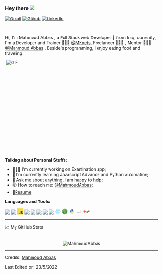 ### Hey there <img src="https://media.giphy.com/media/hvRJCLFzcasrR4ia7z/giphy.gif" width="25px">

[![Gmail](https://img.shields.io/badge/-Gmail-red?style=flat&logo=gmail&logoColor=white)](mahmoud.ud@gmail.com)
[![Github](https://img.shields.io/badge/-Github-000?style=flat&logo=Github&logoColor=white)](https://github.com/M98abas)
[![Linkedin](https://img.shields.io/badge/-LinkedIn-blue?style=flat&logo=Linkedin&logoColor=white)](https://www.linkedin.com/in/mahmoud-abbas-9039ba180)

<br />

Hi, I'm Mahmoud Abbas , a Full Stack web Developer 🚀 from Iraq, currently, I'm a Developer and Trainer 🙍🏽‍♂️ [@MKnets](http://mknets.com), Freelancer 👨🏽‍💻 , Mentor 👨🏽‍💼[@Mahmoud Abbas](https://github.com/M98abas) . Beside's programming, I enjoy eating food and traveling.

  <img align="right" alt="GIF" src="https://github.com/abhisheknaiidu/abhisheknaiidu/blob/master/code.gif?raw=true" width="500" height="320" />
  
**Talking about Personal Stuffs:**

- 👨🏽‍💻 I’m currently working on Examination app;
- 🌱 I’m currently learning Javascript Advance and Python automation;
- 💬 Ask me about anything, I am happy to help;
- 📫 How to reach me: [@MahmoudAbbas](https://github.com/M98abas);
- 📝[Resume](https://drive.google.com/file/d/1waqxsblyARZ_KtihhEDvYxceKf899DiQ/view)

**Languages and Tools:**

<code><img width="15%" src="https://www.vectorlogo.zone/logos/docker/docker-ar21.svg"></code>
<code><img width="15%" src="https://www.vectorlogo.zone/logos/typescriptlang/typescriptlang-ar21.svg"></code>
<code><img height="20" src="https://raw.githubusercontent.com/github/explore/80688e429a7d4ef2fca1e82350fe8e3517d3494d/topics/javascript/javascript.png"></code>
<code><img width="15%" src="https://www.vectorlogo.zone/logos/golang/golang-ar21.svg"></code>
<code><img width="15%" src="https://www.vectorlogo.zone/logos/postgresql/postgresql-ar21.svg"></code>
<code><img width="15%" src="https://www.vectorlogo.zone/logos/expressjs/expressjs-ar21.svg"></code>
<code><img width="15%" src="https://www.vectorlogo.zone/logos/djangoproject/djangoproject-ar21.svg"></code>
<code><img width="15%" src="https://www.vectorlogo.zone/logos/yarnpkg/yarnpkg-ar21.svg"></code>
<code><img height="20" src="https://raw.githubusercontent.com/github/explore/80688e429a7d4ef2fca1e82350fe8e3517d3494d/topics/react/react.png"></code>
<code><img height="20" src="https://raw.githubusercontent.com/github/explore/80688e429a7d4ef2fca1e82350fe8e3517d3494d/topics/nodejs/nodejs.png"></code>
<code><img height="20" src="https://raw.githubusercontent.com/github/explore/80688e429a7d4ef2fca1e82350fe8e3517d3494d/topics/python/python.png"></code>
<code><img height="20" src="https://raw.githubusercontent.com/github/explore/80688e429a7d4ef2fca1e82350fe8e3517d3494d/topics/mysql/mysql.png"></code>
<code><img height="20" src="https://raw.githubusercontent.com/github/explore/80688e429a7d4ef2fca1e82350fe8e3517d3494d/topics/git/git.png"></code>

---

<div>
<summary>📈 My GitHub Stats</summary>
<br />
<p align="center"> <img src="https://github-readme-stats.vercel.app/api?username=M98abas&show_icons=true&theme=gotham" alt="MahmoudAbbas" />
</div>

---

Credits: [Mahmoud Abbas](https://github.com/M98abas)

Last Edited on: 23/5/2022
